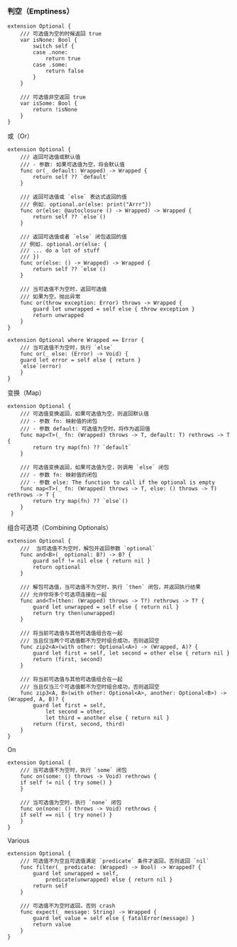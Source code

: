 ### 判空（Emptiness）

	extension Optional {
	    /// 可选值为空的时候返回 true
	    var isNone: Bool {
	        switch self {
	        case .none:
	            return true
	        case .some:
	            return false
	        }
	    }
	
	    /// 可选值非空返回 true
	    var isSome: Bool {
	        return !isNone
	    }
	}
	
或（Or）

	extension Optional {
	    /// 返回可选值或默认值
	    /// - 参数: 如果可选值为空，将会默认值
	    func or(_ default: Wrapped) -> Wrapped {
		    return self ?? `default`
	    }
	
	    /// 返回可选值或 `else` 表达式返回的值
	    /// 例如. optional.or(else: print("Arrr"))
	    func or(else: @autoclosure () -> Wrapped) -> Wrapped {
		    return self ?? `else`()
	    }
	
	    /// 返回可选值或者 `else` 闭包返回的值
	    // 例如. optional.or(else: { 
	    /// ... do a lot of stuff
	    /// })
	    func or(else: () -> Wrapped) -> Wrapped {
		    return self ?? `else`()
	    }
	
	    /// 当可选值不为空时，返回可选值
	    /// 如果为空，抛出异常
	    func or(throw exception: Error) throws -> Wrapped {
	        guard let unwrapped = self else { throw exception }
	        return unwrapped
	    }
	}
	
	extension Optional where Wrapped == Error {
	    /// 当可选值不为空时，执行 `else`
	    func or(_ else: (Error) -> Void) {
		guard let error = self else { return }
		`else`(error)
	    }
	}
	
变换（Map）

	extension Optional {
	    /// 可选值变换返回，如果可选值为空，则返回默认值
	    /// - 参数 fn: 映射值的闭包
	    /// - 参数 default: 可选值为空时，将作为返回值
	    func map<T>(_ fn: (Wrapped) throws -> T, default: T) rethrows -> T {
		    return try map(fn) ?? `default`
	    }
		
	    /// 可选值变换返回，如果可选值为空，则调用 `else` 闭包
	    /// - 参数 fn: 映射值的闭包
	    /// - 参数 else: The function to call if the optional is empty
	    func map<T>(_ fn: (Wrapped) throws -> T, else: () throws -> T) rethrows -> T {
		    return try map(fn) ?? `else`()
	    }
	 }
		
组合可选项（Combining Optionals）

	extension Optional {
	    ///  当可选值不为空时，解包并返回参数 `optional`
	    func and<B>(_ optional: B?) -> B? {
			guard self != nil else { return nil }
		    return optional
	    }
	
	    /// 解包可选值，当可选值不为空时，执行 `then` 闭包，并返回执行结果
	    /// 允许你将多个可选项连接在一起
	    func and<T>(then: (Wrapped) throws -> T?) rethrows -> T? {
			guard let unwrapped = self else { return nil }
		    return try then(unwrapped)
	    }
	
	    /// 将当前可选值与其他可选值组合在一起
	    /// 当且仅当两个可选值都不为空时组合成功，否则返回空
	    func zip2<A>(with other: Optional<A>) -> (Wrapped, A)? {
			guard let first = self, let second = other else { return nil }
		    return (first, second)
	    }
	
	    /// 将当前可选值与其他可选值组合在一起
	    /// 当且仅当三个可选值都不为空时组合成功，否则返回空
	    func zip3<A, B>(with other: Optional<A>, another: Optional<B>) -> (Wrapped, A, B)? {
			guard let first = self,
		      	let second = other,
		      	let third = another else { return nil }
			return (first, second, third)
	    }
	}
	
On

	extension Optional {
	    /// 当可选值不为空时，执行 `some` 闭包
	    func on(some: () throws -> Void) rethrows {
		if self != nil { try some() }
	    }
	
	    /// 当可选值为空时，执行 `none` 闭包
	    func on(none: () throws -> Void) rethrows {
		if self == nil { try none() }
	    }
	}	
Various

	extension Optional {
	    /// 可选值不为空且可选值满足 `predicate` 条件才返回，否则返回 `nil`
	    func filter(_ predicate: (Wrapped) -> Bool) -> Wrapped? {
			guard let unwrapped = self,
		    	predicate(unwrapped) else { return nil }
			return self
	    }
	
	    /// 可选值不为空时返回，否则 crash
	    func expect(_ message: String) -> Wrapped {
	        guard let value = self else { fatalError(message) }
	        return value
	    }
	}		